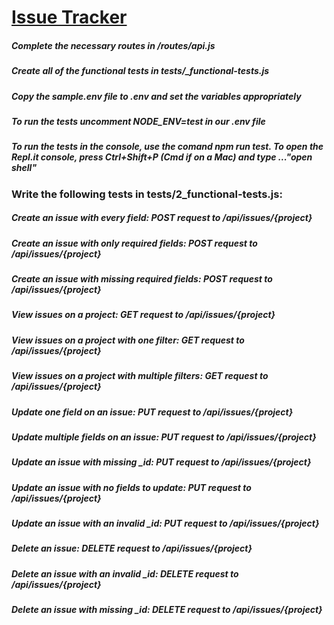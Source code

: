 # [Issue Tracker](https://www.freecodecamp.org/learn/quality-assurance/quality-assurance-projects/issue-tracker)

##### Complete the necessary routes in /routes/api.js

##### Create all of the functional tests in tests/\_functional-tests.js

##### Copy the sample.env file to .env and set the variables appropriately

##### To run the tests uncomment NODE_ENV=test in our .env file

##### To run the tests in the console, use the comand npm run test. To open the Repl.it console, press Ctrl+Shift+P (Cmd if on a Mac) and type ..."open shell"

### Write the following tests in tests/2_functional-tests.js:

##### Create an issue with every field: POST request to /api/issues/{project}

##### Create an issue with only required fields: POST request to /api/issues/{project}

##### Create an issue with missing required fields: POST request to /api/issues/{project}

##### View issues on a project: GET request to /api/issues/{project}

##### View issues on a project with one filter: GET request to /api/issues/{project}

##### View issues on a project with multiple filters: GET request to /api/issues/{project}

##### Update one field on an issue: PUT request to /api/issues/{project}

##### Update multiple fields on an issue: PUT request to /api/issues/{project}

##### Update an issue with missing \_id: PUT request to /api/issues/{project}

##### Update an issue with no fields to update: PUT request to /api/issues/{project}

##### Update an issue with an invalid \_id: PUT request to /api/issues/{project}

##### Delete an issue: DELETE request to /api/issues/{project}

##### Delete an issue with an invalid \_id: DELETE request to /api/issues/{project}

##### Delete an issue with missing \_id: DELETE request to /api/issues/{project}
